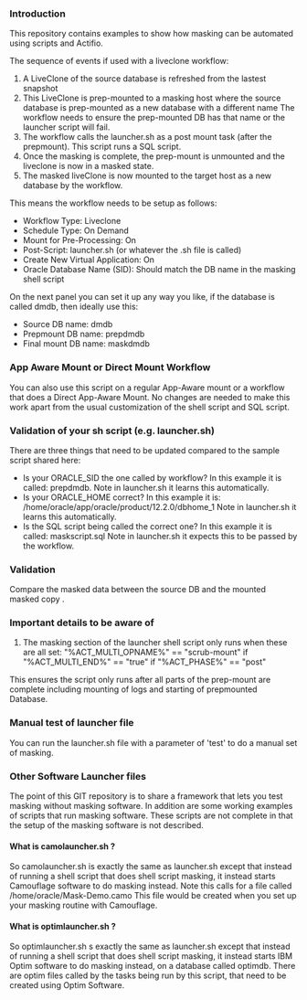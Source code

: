 ### Introduction

This repository contains examples to show how masking can be automated using scripts and Actifio.   


The sequence of events if used with a liveclone workflow:

1)  A LiveClone of the source database is refreshed from the lastest snapshot
2)  This LiveClone is prep-mounted to a masking host where the source database is prep-mounted as a new database with a different name
The workflow needs to ensure the prep-mounted DB has that name or the launcher script will fail.
3)  The workflow calls the launcher.sh as a post mount task (after the prepmount). This script runs a SQL script.
4)  Once the masking is complete, the prep-mount is unmounted and the liveclone is now in a masked state.
5)  The masked liveClone is now mounted to the target host as a new database by the workflow.

This means the workflow needs to be setup as follows:

* Workflow Type:  Liveclone
* Schedule Type:  On Demand
* Mount for Pre-Processing:  On
* Post-Script:  launcher.sh   (or whatever the .sh file is called)
* Create New Virtual Application:  On
* Oracle Database Name (SID):  Should match the DB name in the masking shell script  

On the next panel you can set it up any way you like,  if the database is called dmdb, then ideally use this:

* Source DB name:      dmdb
* Prepmount DB name:   prepdmdb 
* Final mount DB name: maskdmdb

### App Aware Mount or Direct Mount Workflow

You can also use this script on a regular App-Aware mount or a workflow that does a Direct App-Aware Mount.   No changes are needed to make this work apart from the usual customization of the shell script and SQL script.


### Validation of your sh script (e.g. launcher.sh)

There are three things that need to be updated compared to the sample script shared here:

* Is your ORACLE_SID the one called by workflow?  In this example it is called:  prepdmdb.  Note in launcher.sh it learns this automatically.
* Is your ORACLE_HOME correct?  In this example it is:  /home/oracle/app/oracle/product/12.2.0/dbhome_1    Note in launcher.sh it learns this automatically.
* Is the SQL script being called the correct one?   In this example it is called: maskscript.sql   Note in launcher.sh it expects this to be passed by the workflow.


### Validation

Compare the masked data between the source DB and the mounted masked copy .

### Important details to be aware of

1)  The masking section of the launcher shell script only runs when these are all set:   "%ACT_MULTI_OPNAME%" == "scrub-mount" if "%ACT_MULTI_END%" == "true" if "%ACT_PHASE%" == "post" 

This ensures the script only runs after all parts of the prep-mount are complete including mounting of logs and starting of prepmounted Database.

### Manual test of launcher file

You can run the launcher.sh file with a parameter of 'test' to do a manual set of masking.


### Other Software Launcher files
The point of this GIT repository is to share a framework that lets you test masking without masking software.  In addition are some working examples of scripts that run masking software.   These scripts are not complete in that the setup of the masking software is not described.

#### What is camolauncher.sh ?

So camolauncher.sh is exactly the same as launcher.sh except that instead of running a shell script that does shell script masking, it instead starts Camouflage software to do masking instead.   Note this calls for a file called /home/oracle/Mask-Demo.camo    This file would be created when you set up your masking routine with Camouflage.

#### What is optimlauncher.sh ?

So optimlauncher.sh s exactly the same as launcher.sh except that instead of running a shell script that does shell script masking, it instead starts IBM Optim software to do masking instead, on a database called optimdb.  There are optim files called by the tasks being run by this script, that need to be created using Optim Software.
